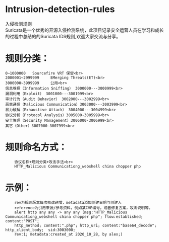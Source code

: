 # Intrusion-detection-rules
入侵检测规则<br>
Suricata是一个优秀的开源入侵检测系统，此项目记录安全运营人员在学习和成长的过程中总结的的Suricata IDS规则,欢迎大家交流与分享。 

# 规则分类：
    0~1000000   Sourcefire VRT 保留<br>
    2000001~2999999     EMerging Threats(ET)<br>
    3000000~3999999     公用<br>
    信息嗅探（Information Sniffing） 3000000---3000999<br>
    漏洞利用（Exploit） 3001000---3001999<br>
    审计行为（Audit Behavior） 3002000---3002999<br>
    恶意通信（Malicious Communication）3003000---3003999<br>
    暴力破解（Exhaustive Attack） 3004000---3004999<br>
    协议分析（Protocol Analysis）3005000-3005999<br>
    安全管理（Security Management）3006000-3006999<br>
    其它（Other）3007000-3007999<br>
# 规则命名方式：
        协议名称+规则分类+攻击手法<br>
        HTTP_Malicious Communicationg_webshell china chopper php
# 示例：
        rev为规则版本每次修改递增，metadata添加创建日期与创建人
        reference为引用来源/参考资料，例如某CVE编号，或者修复方案，攻击说明等。
        alert http any any -> any any (msg:"HTTP_Malicious Communicationg_webshell china chopper php"; flow:established; content:"POST";
        http_method; content:".php"; http_uri; content:"base64_decode"; http_client_body;  sid:3003000; 
        rev:1; metadata:created_at 2020_10_28, by alex;)

